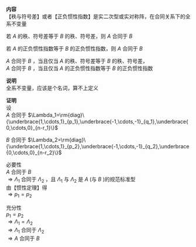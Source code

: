 **内容**  
【秩与符号差】或者【正负惯性指数】是实二次型或实对称阵，在合同关系下的全系不变量  
  
若 $A$ 的秩、符号差等于 $B$ 的秩、符号差，则 $A$ 合同于 $B$   
  
若 $A$ 的正负惯性指数等于 $B$ 的正负惯性指数，则 $A$ 合同于 $B$   
  
 $A$ 合同于 $B$ ，当且仅当 $A$ 的秩、符号差等于 $B$ 的秩、符号差，  
 $A$ 合同于 $B$ ，当且仅当 $A$ 的正负惯性指数等于 $B$ 的正负惯性指数  
  
**说明**  
全系不变量，应该是个名词，算不上定义  
  
**证明**   
设  
 $A$ 合同于 $\Lambda_1=\rm{diag}\{\underbrace{1,\cdots,1}_{p_1},\underbrace{-1,\cdots,-1}_{q_1},\underbrace{0,\cdots,0}_{n-r_1}\}$   
  
 $B$ 合同于 $\Lambda_2=\rm{diag}\{\underbrace{1,\cdots,1}_{p_2},\underbrace{-1,\cdots,-1}_{q_2},\underbrace{0,\cdots,0}_{n-r_2}\}$   
  
必要性  
 $A$ 合同于 $B$   
 $\Rightarrow \Lambda_1$ 合同于 $\Lambda_2$ ，且 $\Lambda_1$ 与 $\Lambda_2$ 是 $A$ (与 $B$ )的规范标准型  
由【惯性定理】得  
 $\Rightarrow p_1=p_2$   
  
充分性  
 $p_1=p_2$   
 $\Rightarrow \Lambda_1=\Lambda_2$   
 $\Rightarrow \Lambda_1$ 合同于 $\Lambda_2$   
 $\Rightarrow A$ 合同于 $B$   
  
